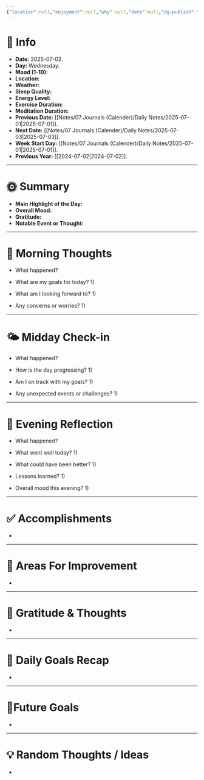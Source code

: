 ```yaml
---
{"location":null,"enjoyment":null,"why":null,"date":null,"dg-publish":true,"dg-home":null,"tags":["dailyreviews"],"aliases":null,"meditation":null,"exercise":null,"sleep_quality":null,"mood":null,"energy_level":null,"weather":null,"permalink":"/notes/07-journals-calender/daily-notes/2025-08-13/","dgPassFrontmatter":true,"updated":"2025-07-02T19:14:01.579+05:30"}
---
```


# 📅 Info

- **Date:** 2025-07-02.
- **Day:** Wednesday.
- **Mood (1-10):** 
- **Location:** 
- **Weather:** 
- **Sleep Quality:** 
- **Energy Level:** 
- **Exercise Duration:** 
- **Meditation Duration:** 
- **Previous Date:** [[Notes/07 Journals (Calender)/Daily Notes/2025-07-01\|2025-07-01]].
- **Next Date:** [[Notes/07 Journals (Calender)/Daily Notes/2025-07-03\|2025-07-03]].
- **Week Start Day:** [[Notes/07 Journals (Calender)/Daily Notes/2025-07-01\|2025-07-01]].
- **Previous Year:** [[2024-07-02\|2024-07-02]].

---

# 🌞 Summary

- **Main Highlight of the Day:** 
- **Overall Mood:** 
- **Gratitude:** 
- **Notable Event or Thought:** 

---

# 🧠 Morning Thoughts

- What happened? 
	

- What are my goals for today?
	1) 

- What am I looking forward to?
	1) 

- Any concerns or worries?
	1) 

---

# 🌤️ Midday Check-in

- What happened? 
	

- How is the day progressing?
	1) 

- Am I on track with my goals?
	1) 

- Any unexpected events or challenges?
	1) 

---

# 🌙 Evening Reflection

- What happened? 
	

- What went well today?
	1) 

- What could have been better?
	1) 

- Lessons learned?
	1) 

- Overall mood this evening?
	1) 

---

# ✅ Accomplishments

 - 

---

# 🔄 Areas For Improvement

 - 

---

# 🙏 Gratitude & Thoughts

 - 

---

# 🎯 Daily Goals Recap

 - 

---

# 🌌Future Goals

- 

---

# 💡 Random Thoughts / Ideas

- 